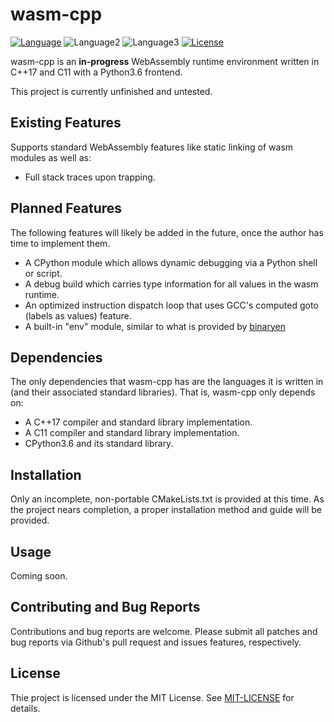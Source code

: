 # wasm-cpp
[![Language](https://img.shields.io/badge/language-C++17-blue.svg)](https://isocpp.org/) ![Language2](https://img.shields.io/badge/language-C11-blue.svg) ![Language3](https://img.shields.io/badge/language-CPython3.6-blue.svg) [![License](https://img.shields.io/badge/license-MIT-blue.svg)](https://opensource.org/licenses/MIT)

wasm-cpp is an **in-progress** WebAssembly runtime environment written in C++17 and C11 with a Python3.6 frontend.

This project is currently unfinished and untested.

## Existing Features
Supports standard WebAssembly features like static linking of wasm modules as well as:
* Full stack traces upon trapping.  

## Planned Features
The following features will likely be added in the future, once the author has time to implement them.
* A CPython module which allows dynamic debugging via a Python shell or script.
* A debug build which carries type information for all values in the wasm runtime.
* An optimized instruction dispatch loop that uses GCC's computed goto (labels as values) feature.
* A built-in "env" module, similar to what is provided by [binaryen](https://github.com/WebAssembly/binaryen)

## Dependencies
The only dependencies that wasm-cpp has are the languages it is written in (and their associated standard libraries).  That is, wasm-cpp only depends on:
* A C++17 compiler and standard library implementation.
* A C11 compiler and standard library implementation.
* CPython3.6 and its standard library.

## Installation
Only an incomplete, non-portable CMakeLists.txt is provided at this time.  As the project nears completion, a proper installation method and guide will be provided.

## Usage
Coming soon.

## Contributing and Bug Reports
Contributions and bug reports are welcome.  Please submit all patches and bug reports via Github's pull request and issues features, respectively.

## License
Thie project is licensed under the MIT License.  See [MIT-LICENSE](./MIT-LICENSE) for details.
